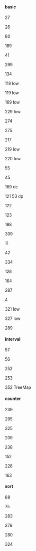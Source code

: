 #### basic

27

26

80 

189 

41 

299 

134 

118 low

119 low

169 low

229 low

274 

275 

217 

219 low

220 low

55 

45 

169 dc

121 53 dp 

122 

123 

188
 
309

11 

42 

334 

128 

164 

287 

4 

321 low

327 low

289 

#### interval

57 

56 

252 

253 

352 TreeMap


#### counter

239 

295 

325 

209 

238 

152 

228 

163 

#### sort

88 

75 

283 

376 

280 

324